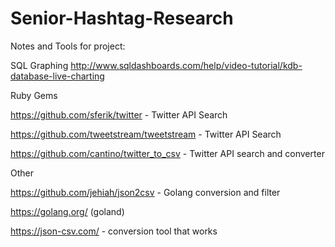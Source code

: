 # Senior-Hashtag-Research 


Notes and Tools for project:

SQL Graphing
http://www.sqldashboards.com/help/video-tutorial/kdb-database-live-charting


Ruby Gems

https://github.com/sferik/twitter - Twitter API Search

https://github.com/tweetstream/tweetstream - Twitter API Search

https://github.com/cantino/twitter_to_csv - Twitter API search and converter

Other

https://github.com/jehiah/json2csv - Golang conversion and filter

https://golang.org/ (goland)

https://json-csv.com/ - conversion tool that works